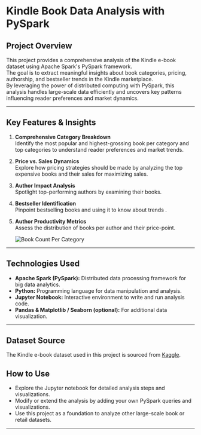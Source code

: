 # Kindle Book Data Analysis with PySpark

##  Project Overview  
This project provides a comprehensive analysis of the Kindle e-book dataset using Apache Spark's PySpark framework.  
The goal is to extract meaningful insights about book categories, pricing, authorship, and bestseller trends in the Kindle marketplace.  
By leveraging the power of distributed computing with PySpark, this analysis handles large-scale data efficiently and uncovers key patterns influencing reader preferences and market dynamics.

---

##  Key Features & Insights

1. **Comprehensive Category Breakdown**  
   Identify the most popular and highest-grossing book per category and top categories to understand reader preferences and market trends.

2. **Price vs. Sales Dynamics**  
   Explore how pricing strategies should be made by analyzing the top expensive books and their sales for maximizing sales.

3. **Author Impact Analysis**  
   Spotlight top-performing authors by examining their books.

4. **Bestseller Identification**  
   Pinpoint bestselling books and using it to know about trends .

5. **Author Productivity Metrics**  
   Assess the distribution of books per author and their price-point.

   ![Book Count Per Category](![image](https://github.com/user-attachments/assets/cc905540-1eaa-45a4-89e1-3c703de068f2)
)

---

##  Technologies Used

- **Apache Spark (PySpark):** Distributed data processing framework for big data analytics.  
- **Python:** Programming language for data manipulation and analysis.  
- **Jupyter Notebook:** Interactive environment to write and run analysis code.  
- **Pandas & Matplotlib / Seaborn (optional):** For additional data visualization.

---
## Dataset Source

The Kindle e-book dataset used in this project is sourced from [Kaggle](https://www.kaggle.com).  
##  How to Use

- Explore the Jupyter notebook for detailed analysis steps and visualizations.  
- Modify or extend the analysis by adding your own PySpark queries and visualizations.  
- Use this project as a foundation to analyze other large-scale book or retail datasets.

---

